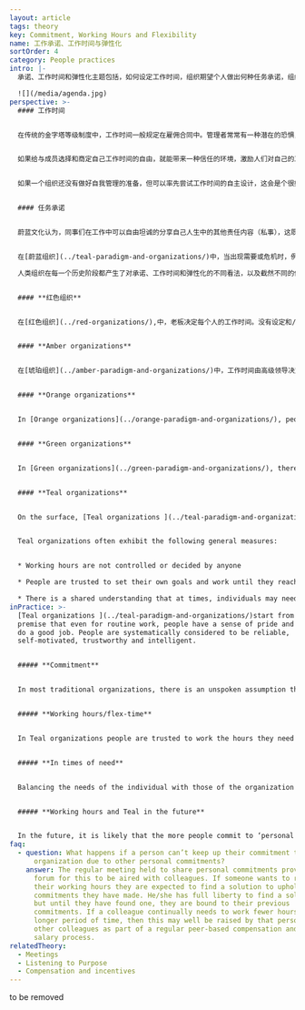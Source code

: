 ```yaml
---
layout: article
tags: theory
key: Commitment, Working Hours and Flexibility
name: 工作承诺、工作时间与弹性化
sortOrder: 4
category: People practices
intro: |-
  承诺、工作时间和弹性化主题包括，如何设定工作时间，组织期望个人做出何种任务承诺，组织如何应对不断变化的需求。

  ![](/media/agenda.jpg)
perspective: >-
  #### 工作时间


  在传统的金字塔等级制度中，工作时间一般规定在雇佣合同中。管理者常常有一种潜在的恐惧，认为成员在没有监督的情况下，将无法按规定的时间工作，尤其是组织中较低级别的成员。


  如果给与成员选择和商定自己工作时间的自由，就能带来一种信任的环境，激励人们对自己的工作负全责。


  如果一个组织还没有做好自我管理的准备，但可以率先尝试工作时间的自主设计，这会是个很好的转型起点。当这种方法运行良好时，会开始在上司和下属之间建立更大的信任和协作。


  #### 任务承诺


  蔚蓝文化认为，同事们在工作中可以自由坦诚的分享自己人生中的其他责任内容（私事），这既是正常的也是必要的。在这种文化氛围工作的成员，会自然培育并接纳自己和他人的真实而完整的人性。在职场提供可以公开谈论个人的完整人生许诺内容（包括那些与工作无关的私人角度）的机会，可以在同事之间建立更亲密更牢固的关系，并形成一种同事间相互支持的文化。（无论是工作上还是私人生活中，将职场与私人生活融为一体。）


  在[蔚蓝组织](../teal-paradigm-and-organizations/)中，当出现需要或危机时，例如在旺季，成员通常会主动延长工作时间，带着动力和自豪感完成任务，支持同事，朝着组织的目标努力。

  人类组织在每一个历史阶段都产生了对承诺、工作时间和弹性化的不同看法，以及截然不同的做法：


  #### **红色组织**


  在[红色组织](../red-organizations/),中，老板决定每个人的工作时间。没有设定和/或监测工作时间的正式流程。人员是组织的所属物，甚至是老板的私人家丁，需要时应随时待命。


  #### **Amber organizations**


  在[琥珀组织](../amber-paradigm-and-organizations/)中，工作时间由高级领导决定，并在雇佣合同中规定。实现确定成员要完成何种工作和监控工作时间的方法。


  #### **Orange organizations**


  In [Orange organizations](../orange-paradigm-and-organizations/), people generally fall into one of two camps. There are those (often in manual roles) who work a fixed set of hours clocking in and clocking out, and those (often in management positions), who are expected to get their work done regardless of the hours stated in their contract.


  #### **Green organizations**


  In [Green organizations](../green-paradigm-and-organizations/), there is typically a culture of co-operation where people are empowered to work the hours they choose albeit within a defined structure. Flex-time is often used for lower-level workers in order to allow people to fit work in with the rest of their life. Working from home is a realistic option for those whose role allows it.


  #### **Teal organizations**


  On the surface, [Teal organizations ](../teal-paradigm-and-organizations/)may not look so different from Green ones relative to commitment, working hours and flexibility. The difference is in maturity and coherence. Whereas a Green organization might make the practices outlines above available to specific populations, a Teal organization would make these practices widely available as a normal part of the way they operate.


  Teal organizations often exhibit the following general measures:


  * Working hours are not controlled or decided by anyone

  * People are trusted to set their own goals and work until they reach them.

  * There is a shared understanding that at times, individuals may need to vary their commitment to work. These situations are shared and openly discussed so that the task in hand can be completed with everyone’s support.
inPractice: >-
  [Teal organizations ](../teal-paradigm-and-organizations/)start from the
  premise that even for routine work, people have a sense of pride and want to
  do a good job. People are systematically considered to be reliable,
  self-motivated, trustworthy and intelligent.


  ##### **Commitment**


  In most traditional organizations, there is an unspoken assumption that people in managerial positions should put their commitment to work above any other commitment in their lives. Few colleagues would cancel an important meeting for their child’s school play or because a good friend needs help. In self-managing organizations, speaking up about other important commitments in one's life is considered necessary to be authentic and whole at work. There is no need for the pretence that work will always come first. Teal organizations hold meetings at regular intervals in which colleagues can discuss how much time and energy, at that moment in their lives, they want to commit to the organization.  Because colleagues discuss their other commitments openly, solutions can be found to provide support and get the task done.


  ##### **Working hours/flex-time**


  In Teal organizations people are trusted to work the hours they need to achieve their own goals. There is no requirement for monitoring of working hours, or clocking in and out, or flex-time. In some Teal organizations such as [FAVI](http://www.favi.com/) and [Sun Hydraulics](http://www.sunhydraulics.com/), the working day is still divided into shifts, which is roughly the time colleagues are expected to spend on the shop floor, but it is not uncommon to see an operator stay on during the following shift to finish a job because he/she knows it needs to be done.


  ##### **In times of need**


  Balancing the needs of the individual with those of the organization is not always easy. For example, [Morning Star](http://www.morningstarco.com/) has a high season for tomato processing when all hands need to be on deck. If someone wants to reduce their working hours during very busy times, they are expected to find a solution to uphold the commitments they have made. This expectation is the flip side of having no HR or planning function. An individual cannot simply file a request and let someone else worry about solving this issue. He/she has full liberty to find a solution, but until they have found one, they are bound to their previous commitments.


  ##### **Working hours and Teal in the future**


  In the future, it is likely that the more people commit to ‘personal purpose’ in their lives, the more flexible their arrangements with the organization will be. Accommodating personal commitments to self-employment, part time work, or volunteering work will be normal. There will be no need for approval. A person will simply find a way to meet or transfer his/her commitments to another colleague and/or explore with colleagues what new roles and commitments he/she could take on that would add value to the organization.
faq:
  - question: What happens if a person can’t keep up their commitment to the
      organization due to other personal commitments?
    answer: The regular meeting held to share personal commitments provides the
      forum for this to be aired with colleagues. If someone wants to reduce
      their working hours they are expected to find a solution to uphold the
      commitments they have made. He/she has full liberty to find a solution,
      but until they have found one, they are bound to their previous
      commitments. If a colleague continually needs to work fewer hours over a
      longer period of time, then this may well be raised by that person or
      other colleagues as part of a regular peer-based compensation and self-set
      salary process.
relatedTheory:
  - Meetings
  - Listening to Purpose
  - Compensation and incentives
---
```

to be removed